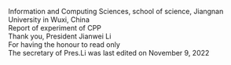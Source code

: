 Information and Computing Sciences, school of science, Jiangnan University in Wuxi, China  
Report of experiment of CPP  
Thank you, President Jianwei Li  
For having the honour to read only  
The secretary of Pres.Li was last edited on November 9, 2022  
